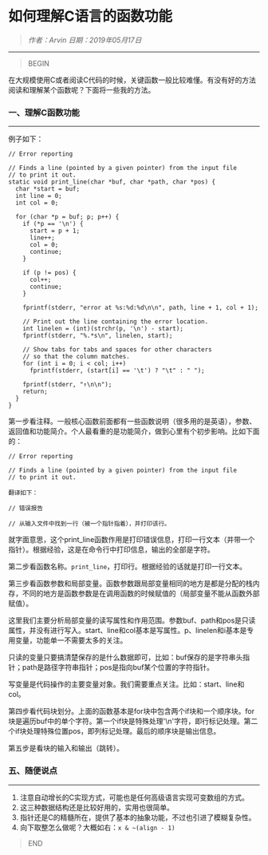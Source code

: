 
# 如何理解C语言的函数功能

> *作者：Arvin 日期：2019年05月17日*

---------------------------------

>BEGIN

在大规模使用C或者阅读C代码的时候，关键函数一般比较难懂。有没有好的方法阅读和理解某个函数呢？下面将一些我的方法。

### 一、理解C函数功能
---------------------------------

例子如下：

```
// Error reporting

// Finds a line (pointed by a given pointer) from the input file
// to print it out.
static void print_line(char *buf, char *path, char *pos) {
  char *start = buf;
  int line = 0;
  int col = 0;

  for (char *p = buf; p; p++) {
    if (*p == '\n') {
      start = p + 1;
      line++;
      col = 0;
      continue;
    }

    if (p != pos) {
      col++;
      continue;
    }

    fprintf(stderr, "error at %s:%d:%d\n\n", path, line + 1, col + 1);

    // Print out the line containing the error location.
    int linelen = (int)(strchr(p, '\n') - start);
    fprintf(stderr, "%.*s\n", linelen, start);

    // Show tabs for tabs and spaces for other characters
    // so that the column matches.
    for (int i = 0; i < col; i++)
      fprintf(stderr, (start[i] == '\t') ? "\t" : " ");

    fprintf(stderr, "↑\n\n");
    return;
  }
}

```

第一步看注释。一般核心函数前面都有一些函数说明（很多用的是英语），参数、返回值和功能简介。个人最看重的是功能简介，做到心里有个初步影响。比如下面的：

```
// Error reporting

// Finds a line (pointed by a given pointer) from the input file
// to print it out.

翻译如下：

// 错误报告

// 从输入文件中找到一行（被一个指针指着），并打印该行。

```

就字面意思，这个print_line函数作用是打印错误信息，打印一行文本（并带一个指针）。根据经验，这是在命令行中打印信息，输出的全部是字符。

第二步看函数名称。```print_line```，打印行。根据经验的话就是打印一行文本。

第三步看函数参数和局部变量。函数参数跟局部变量相同的地方是都是分配的栈内存，不同的地方是函数参数是在调用函数的时候赋值的（局部变量不能从函数外部赋值）。

这里我们主要分析局部变量的读写属性和作用范围。参数buf、path和pos是只读属性，并没有进行写入。start、line和col基本是写属性。p、linelen和i基本是专用变量，功能单一不需要太多的关注。

只读的变量只要搞清楚保存的是什么数据即可，比如：buf保存的是字符串头指针；path是路径字符串指针；pos是指向buf某个位置的字符指针。

写变量是代码操作的主要变量对象。我们需要重点关注。比如：start、line和col。

第四步看代码块划分。上面的函数基本是for块中包含两个if块和一个顺序块。for块是遍历buf中的单个字符。第一个if块是特殊处理'\n'字符，即行标记处理。第二个if块处理特殊位置pos，即列标记处理。最后的顺序块是输出信息。

第五步是看块的输入和输出（跳转）。


### 五、随便说点
---------------------------------

1. 注意自动增长的C实现方式，可能也是任何高级语言实现可变数组的方式。
2. 这三种数据结构还是比较好用的，实用也很简单。
3. 指针还是C的精髓所在，提供了基本的抽象功能，不过也引进了模糊复杂性。
4. 向下取整怎么做呢？大概如右：```x & ~(align - 1)```

>END


